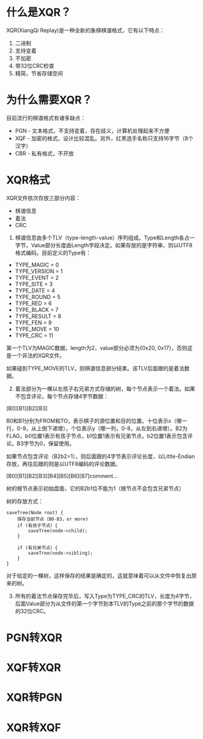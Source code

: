 # 什么是XQR？
XQR(XiangQi Replay)是一种全新的象棋棋谱格式，它有以下特点：
1. 二进制
2. 支持变着
3. 不加密
4. 带32位CRC检查
5. 精简，节省存储空间

# 为什么需要XQR？
目前流行的棋谱格式有诸多缺点：
* PGN - 文本格式，不支持变着，存在歧义，计算机处理起来不方便
* XQF - 加密的格式，设计比较混乱。另外，红黑选手名称只支持16字节（8个汉字）
* CBR - 私有格式，不开放

# XQR格式
XQR文件依次存放三部分内容：
* 棋谱信息
* 着法
* CRC

1. 棋谱信息由多个TLV（type-length-value）序列组成。Type和Length各占一字节，Value部分长度由Length字段决定。如果存放的是字符串，则以UTF8格式编码。目前定义的Type有：
* TYPE_MAGIC = 0
* TYPE_VERSION = 1
* TYPE_EVENT = 2
* TYPE_SITE = 3
* TYPE_DATE = 4
* TYPE_ROUND = 5
* TYPE_RED = 6
* TYPE_BLACK = 7
* TYPE_RESULT = 8
* TYPE_FEN = 9
* TYPE_MOVE = 10
* TYPE_CRC = 11

第一个TLV为MAGIC数据，length为2，value部分必须为{0x20, 0x17}，否则这是一个非法的XQR文件。

如果碰到TYPE_MOVE的TLV，则棋谱信息部分结束。该TLV后面跟的是着法数据。

2. 着法部分为一棵以左孩子右兄弟方式存储的树，每个节点表示一个着法。如果不包含评论，每个节点存储4字节数据：

[B0][B1][B2][B3]

B0和B1分别为FROM和TO，表示棋子的源位置和目的位置。十位表示x（哪一行，0-9，从上倒下递增），个位表示y（哪一列，0-8，从左到右递增）。B2为FLAG，b0位置1表示有孩子节点，b1位置1表示有兄弟节点，b2位置1表示包含评论。B3字节为0，保留使用。

如果节点包含评论（B2b2=1），则后面跟的4字节表示评论长度，以Little-Endian存放，再往后跟的则是以UTF8编码的评论数据。

[B0][B1][B2][B3][B4][B5][B6][B7]comment...

树的根节点表示初始盘面，它的B2b1位不能为1（根节点不会包含兄弟节点）

树的存放方式：
```
saveTree(Node root) {
    保存当前节点（B0-B3，or more)
    if (有孩子节点）{
        saveTree(node->child);
    }

    if (有兄弟节点）{
        saveTree(node->sibling);
    }
}
```

对于给定的一棵树，这样保存的结果是确定的，这就意味着可以从文件中恢复出原来的树。

3. 所有的着法节点保存完毕后，写入Type为TYPE_CRC的TLV，长度为4字节，后面Value部分为从文件的第一个字节到本TLV的Type之前的那个字节的数据的32位CRC。

# PGN转XQR

# XQF转XQR

# XQR转PGN

# XQR转XQF
